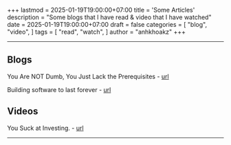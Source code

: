 +++
lastmod = 2025-01-19T19:00:00+07:00
title = 'Some Articles'
description = "Some blogs that I have read & video that I have watched"
date = 2025-01-19T19:00:00+07:00
draft = false
categories = [
    "blog",
    "video",
]
tags = [
    "read",
    "watch",
]
author = "anhkhoakz"
+++

---

## Blogs

You Are NOT Dumb, You Just Lack the Prerequisites - [url
](https://lelouch.dev/blog/you-are-probably-not-dumb/)

Building software to last forever - [url
](https://herman.bearblog.dev/building-software-to-last-forever/)


## Videos

You Suck at Investing. - [url](https://youtu.be/SbUkmysgXFs)


---
